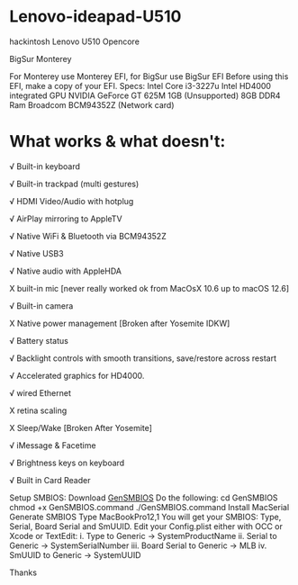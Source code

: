 # Lenovo-ideapad-U510

hackintosh
Lenovo U510 Opencore

BigSur
Monterey

For Monterey use Monterey EFI, for BigSur use BigSur EFI
Before using this EFI, make a copy of your EFI.
Specs:
Intel Core i3-3227u
Intel HD4000 integrated GPU
NVIDIA GeForce GT 625M 1GB (Unsupported)
8GB DDR4 Ram
Broadcom BCM94352Z (Network card)


What works & what doesn't:
==========================

√ Built-in keyboard

√ Built-in trackpad (multi gestures)

√ HDMI Video/Audio with hotplug

√ AirPlay mirroring to AppleTV

√ Native WiFi & Bluetooth via BCM94352Z

√ Native USB3

√ Native audio with AppleHDA

X built-in mic [never really worked ok from MacOsX 10.6 up to macOS 12.6]

√ Built-in camera

X Native power management [Broken after Yosemite IDKW]

√ Battery status

√ Backlight controls with smooth transitions, save/restore across restart

√ Accelerated graphics for HD4000.

√ wired Ethernet

X retina scaling

X Sleep/Wake [Broken After Yosemite]

√ iMessage & Facetime

√ Brightness keys on keyboard

√ Built in Card Reader


Setup SMBIOS:
Download [GenSMBIOS](https://github.com/corpnewt/GenSMBIOS)
Do the following:
cd GenSMBIOS
chmod +x GenSMBIOS.command
./GenSMBIOS.command
Install MacSerial
Generate SMBIOS
Type MacBookPro12,1
You will get your SMBIOS: Type, Serial, Board Serial and SmUUID.
Edit your Config.plist either with OCC or Xcode or TextEdit:
i. Type to Generic -> SystemProductName
ii. Serial to Generic -> SystemSerialNumber
iii. Board Serial to Generic -> MLB
iv. SmUUID to Generic -> SystemUUID

Thanks
